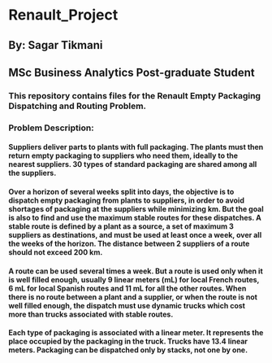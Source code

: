 # Renault_Project
## By: Sagar Tikmani
## MSc Business Analytics Post-graduate Student
### This repository contains files for the Renault Empty Packaging Dispatching and Routing Problem. 

### Problem Description:
#### Suppliers deliver parts to plants with full packaging. The plants must then return empty packaging to suppliers who need them, ideally to the nearest suppliers. 30 types of standard packaging are shared among all the suppliers.
#### Over a horizon of several weeks split into days, the objective is to dispatch empty packaging from plants to suppliers, in order to avoid shortages of packaging at the suppliers while minimizing km. But the goal is also to find and use the maximum stable routes for these dispatches. A stable route is defined by a plant as a source, a set of maximum 3 suppliers as destinations, and must be used at least once a week, over all the weeks of the horizon. The distance between 2 suppliers of a route should not exceed 200 km.
#### A route can be used several times a week. But a route is used only when it is well filled enough, usually 9 linear meters (mL) for local French routes, 6 mL for local Spanish routes and 11 mL for all the other routes. When there is no route between a plant and a supplier, or when the  route is not well filled enough, the dispatch must use dynamic trucks which cost more than trucks associated with stable routes.
#### Each type of packaging is associated with a linear meter. It represents the place occupied by the packaging in the truck. Trucks have 13.4 linear meters. Packaging can be dispatched only by stacks, not one by one.


